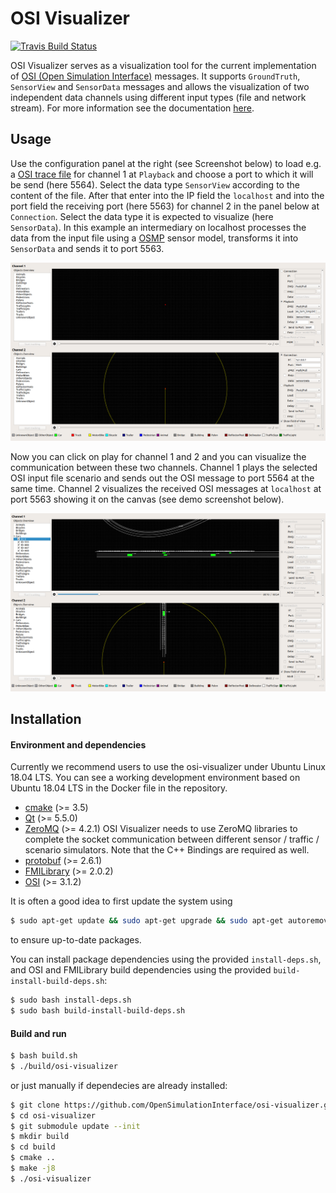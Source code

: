 # OSI Visualizer
[![Travis Build Status](https://travis-ci.org/OpenSimulationInterface/osi-visualizer.svg?branch=master)](https://travis-ci.org/OpenSimulationInterface/osi-visualizer)

OSI Visualizer serves as a visualization tool for the current implementation of [OSI (Open Simulation Interface)](https://github.com/OpenSimulationInterface/open-simulation-interface) messages. It supports `GroundTruth`, `SensorView` and `SensorData` messages and allows the visualization of two independent data channels using different input types (file and network stream). For more information see the documentation [here](https://opensimulationinterface.github.io/osi-documentation/osi-visualizer/README.html).

## Usage

Use the configuration panel at the right (see Screenshot below) to load e.g. a [OSI trace file](https://opensimulationinterface.github.io/osi-documentation/open-simulation-interface/doc/fileformat.html) for channel 1 at `Playback` and choose a port to which it will be send (here 5564). Select the data type `SensorView` according to the content of the file. After that enter into the IP field the `localhost` and into the port field the receiving port (here 5563) for channel 2 in the panel below at `Connection`. Select the data type it is expected to visualize (here `SensorData`). In this example an intermediary on localhost processes the data from the input file using a [OSMP](https://github.com/OpenSimulationInterface/osi-sensor-model-packaging) sensor model, transforms it into `SensorData` and sends it to port 5563.

![](resources/Images/Over_View.png)

Now you can click on play for channel 1 and 2 and you can visualize the communication between these two channels. Channel 1 plays the selected OSI input file scenario and sends out the OSI message to port 5564 at the same time. Channel 2 visualizes the received OSI messages at `localhost` at port 5563 showing it on the canvas (see demo screenshot below).

![](resources/Images/Demo.png)

## Installation

#### Environment and dependencies

Currently we recommend users to use the osi-visualizer under Ubuntu Linux 18.04 LTS. You can see a working development environment based on Ubuntu 18.04 LTS in the Docker file in the repository.

* [cmake](https://cmake.org/) (>= 3.5) 
* [Qt](http://download.qt.io/official_releases/qt/) (>= 5.5.0)
* [ZeroMQ](http://zeromq.org/intro:get-the-software) (>= 4.2.1) OSI Visualizer needs to use ZeroMQ libraries to complete the socket communication between different sensor / traffic / scenario simulators. Note that the C++ Bindings are required as well.
* [protobuf](https://github.com/google/protobuf) (>= 2.6.1)
* [FMILibrary](https://svn.jmodelica.org/FMILibrary/tags) (>= 2.0.2)
* [OSI](https://github.com/OpenSimulationInterface/open-simulation-interface.git) (>= 3.1.2) 


It is often a good idea to first update the system using

```bash
$ sudo apt-get update && sudo apt-get upgrade && sudo apt-get autoremove
```

to ensure up-to-date packages.

You can install package dependencies using the provided `install-deps.sh`, and OSI and FMILibrary build dependencies using the provided `build-install-build-deps.sh`:

```bash
$ sudo bash install-deps.sh
$ sudo bash build-install-build-deps.sh
```

#### Build and run
```bash
$ bash build.sh
$ ./build/osi-visualizer
```

or just manually if dependecies are already installed:

```bash
$ git clone https://github.com/OpenSimulationInterface/osi-visualizer.git
$ cd osi-visualizer
$ git submodule update --init
$ mkdir build
$ cd build
$ cmake ..
$ make -j8
$ ./osi-visualizer
```
